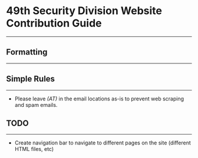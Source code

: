 # 49th Security Division Website Contribution Guide
***

## Formatting
***


## Simple Rules
***
- Please leave *(AT)* in the email locations as-is to prevent web scraping and spam emails.

## TODO
***
- Create navigation bar to navigate to different pages on the site (different HTML files, etc)
